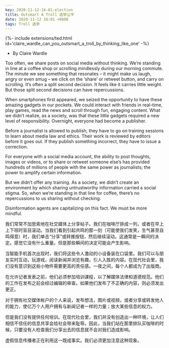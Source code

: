 ```yaml
---
key: 2020-11-12-16-01-election
title: Outsmart A Troll 选举公平
date: 2020-11-12 16:01 +0800
tags: Troll 选举
---
```


<div>{%- include extensions/ted.html id='claire_wardle_can_you_outsmart_a_troll_by_thinking_like_one' -%}</div>

- By Claire Wardle

Too often, we share posts on social media without thinking. We’re standing in line at a coffee shop or scrolling mindlessly during our morning commute. The minute we see something that resonates – it might make us laugh, angry or even smug – we click on the ‘share’ or retweet button, and carry on scrolling. It’s often a split second decision. It feels like it carries little weight. But those split second decisions can have repercussions.

When smartphones first appeared, we seized the opportunity to have these amazing gadgets in our pockets. We could interact with friends in real-time, play games, read the news and scroll through fun, engaging content. What we didn’t realize, as a society, was that these little gadgets required a new level of responsibility. Overnight, everyone had become a publisher.

Before a journalist is allowed to publish, they have to go on training sessions to learn about media law and ethics. Their work is reviewed by editors before it goes out. If they publish something incorrect, they have to issue a correction.

For everyone with a social media account, the ability to post thoughts, images or videos, or to share or retweet someone else’s has provided hundreds of millions of people with the same power as journalists; the power to amplify certain information.

But we didn’t offer any training. As a society, we didn’t create an environment by which sharing untrustworthy information carried a social stigma. So, when we’re standing in that line for coffee, there’s no repercussions to us sharing without checking.

Disinformation agents are capitalizing on this fact. We must be more mindful.

我们常常不加思索地在社交媒体上分享帖子。我们在咖啡厅排成一列，或者在早上上下班时盲目滚动。当我们看到引起共鸣的那一刻（可能使我们发笑，生气甚至自鸣得意）时，我们单击“分享”或转推按钮，然后继续滚动。这通常是一瞬间的决定。感觉它没有什么重量。但是那些瞬间的决定可能会产生影响。

当智能手机首次出现时，我们将这些令人激动的小设备装在口袋里。我们可以与朋友实时互动，玩游戏，阅读新闻并浏览有趣，引人入胜的内容。在现代社会里，我们没有意识到这些小物件需要更高的责任感。一夜之间，每个人都成为了出版商。

在允许记者发表之前，他们必须参加培训课程，以了解媒体法律和道德规范。他们的工作在发布之前会经过编辑的审查。如果他们发布了不正确的内容，则必须发出更正。

对于拥有社交媒体帐户的个人来说，发布想法，图片或视频，或者分享或转发他人的能力，使亿万个人用户拥有与新闻记者一样的力量；放大某些信息的权力。

但是我们没有提供任何培训。在现代社会里，我们并没有创造出一种环境，让人们相信不信任的信息共享会给社会带来耻辱。因此，当我们站在那里排队买咖啡的时候，只要没有人检查我们分享出去的信息就不会对我们造成影响。

虚假信息传播者正在利用这一既成事实。我们必须更加注意这种现象。

<!--more-->
